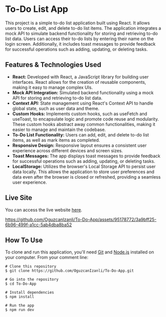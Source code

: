 # To-Do List App

This project is a simple to-do list application built using React. It allows users to create, edit, and delete to-do list items. The application integrates a mock API to simulate backend functionality for storing and retrieving to-do list data. Users can access their to-do lists by entering their name on the login screen. Additionally, it includes toast messages to provide feedback for successful operations such as adding, updating, or deleting tasks.

## Features & Technologies Used

- **React:** Developed with React, a JavaScript library for building user interfaces. React allows for the creation of reusable components, making it easy to manage complex UIs.
- **Mock API Integration:** Simulated backend functionality using a mock API for storing and retrieving to-do list data.
- **Context API:** State management using React's Context API to handle global state, such as user data and theme.
- **Custom Hooks:** Implements custom hooks, such as useFetch and useToast, to encapsulate logic and promote code reuse and modularity. These custom hooks abstract away common functionalities, making it easier to manage and maintain the codebase.
- **To-Do List Functionality:** Users can add, edit, and delete to-do list items, as well as mark items as completed.
- **Responsive Design:** Responsive layout ensures a consistent user experience across different devices and screen sizes.
- **Toast Messages:** The app displays toast messages to provide feedback for successful operations such as adding, updating, or deleting tasks.
- **LocalStorage:** Utilizes the browser's Local Storage API to persist user data locally. This allows the application to store user preferences and data even after the browser is closed or refreshed, providing a seamless user experience.

## Live Site

You can access the live website [here](https://logintodoapp.netlify.app/).

https://github.com/OguzcanIzanli/To-Do-App/assets/95178772/3a9bff25-6b96-499f-a1cc-5ab4dba8ba52

## How To Use

To clone and run this application, you'll need [Git](https://git-scm.com/) and [Node.js](https://nodejs.org/en) installed on your computer. From your comment line:

```
# Clone this repository
$ git clone https://github.com/OguzcanIzanli/To-Do-App.git

# Go into the repository
$ cd To-Do-App

# Install dependencies
$ npm install

# Run the app
$ npm run dev
```
